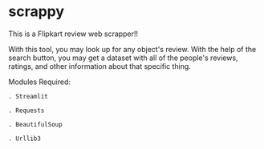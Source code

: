 # scrappy
This is a Flipkart review web scrapper!!

With this tool, you may look up for any object's review.
With the help of the search button, you may get a dataset with all of the people's reviews, ratings, and other information about that specific thing.

Modules Required:

    . Streamlit
    
    . Requests
    
    . BeautifulSoup
    
    . Urllib3
